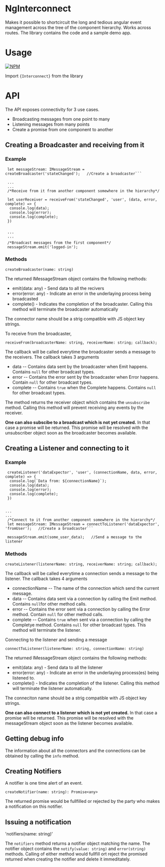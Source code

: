 # NgInterconnect

Makes it possible to shortcircuit the long and tedious angular event management across the tree of the component hierarchy.  Works across routes. The library contains the code and a sample demo app.

# Usage

[![NPM](https://nodei.co/npm/ng-interconnect.png?mini=true)](https://nodei.co/npm/ng-interconnect/)

Import `{Interconnect}` from the library


# API

The API exposes connectivity for 3 use cases.

- Broadcasting messages from one point to many
- Listening messages from many points
- Create a promise from one component to another


## Creating a Broadcaster and receiving from it


### Example

```
 let messageStream: IMessageStream = createBroadcaster('stateChanged');   //Create a broadcaster```
 
 ...
 ...
 /*Receive from it from another component somewhere in the hierarchy*/
 
 let userReceiver = receiveFrom('stateChanged', 'user', (data, error, complete) => {
  console.log(data);
  console.log(error);
  console.log(complete);
 })
 
 
 '''
 '''
 /*Broadcast messages from the first component*/
 nessageStream.emit('logged-in');
 ```
 
### Methods

`createBroadcaster(name: string)`

The returned IMessageStream object contains the following methods:

- emit(data: any) - Send data to all the recivers
- error(error: any) - Indicate an error in the underlaying process being broadcasted
- complete() - Indicates the completion of the broadcaster. Calling this method will terminate the broadcaster automatically

The connector name should be a strig compatible with JS object key strings.


To receive from the broadcaster, 

`receiveFrom(broadcasterName: string, receiverName: string; callback);`

The callback will be called everytime the broadcaster sends a message to the receivers. The callback takes 3 arguments

- data  -- Contains data sent by the broadcaster when Emit happens. Contains `null` for other broadcast types.
- error -- Contains the error sent by the broadcaster when Error happens. Contain `null` for other broadcast types.
- complete -- Contains `true` when the Complete happens. Contains `null` for other broadcast types. 

The method returns the receiver object which contains the `unsubscribe` method. Calling this method will prevent receiving any events by the receiver.

**One can also subscibe to a broadcast which is not yet created.** In that case a promise will be returned. This promise will be resolved with the unsubscriber object soon as the broadcaster becomes available.
 

## Creating a Listener and connecting to it


### Example

```
 createListener('dataExpector', 'user', (connectionName, data, error, complete) => {
  console.log(`Data from: ${connectionName}`);
  console.log(data);
  console.log(error);
  console.log(complete);
 })


...
...
 /*Connect to it from another component somewhere in the hierarchy*/ 
 let messageStream: IMessageStream = connectToListener('dataExpector', 'fromUser');   //Create a broadcaster```
 
 messageStream.emit(some_user_data);   //Send a message to the listener
 ```
 
### Methods

`createListener(listenerName: string, receiverName: string; callback);`

The callback will be called everytime a connection  sends a message to the listener. The callback takes 4 arguments

- connectionName -- The name of the connection which send the current message.
- data  -- Contains data sent via a connection by calling the Emit method. Contains `null`for other method calls.
- error -- Contains the error sent via a connection by calling the Error method. Contain `null` for other method calls.
- complete -- Contains `true` when sent via a connection by calling the Completye method. Contains `null` for other broadcast types. This method will terminate the listener.


Connecting to the listener and sending a message

`connectToListener(listenerName: string, connectionName: string)`

The returned IMessageStream object contains the following methods:

- emit(data: any) - Send data to all the listener
- error(error: any) - Indicate an error in the underlaying process(es) being listened to.
- complete() - Indicates the completion of the listener. Calling this method will terminate the listener automatically.

The conneciton name should be a strig compatible with JS object key strings.

**One can also connect to a listener which is not yet created.** In that case a promise will be returned. This promise will be resolved with the messageStream object soon as the listener becomes available.
 

## Getting debug info
The information about all the connectors and the connections can be obtained by calling the `info` method.



## Creating Notifiers

A notifier is one time alert of an event. 

`createNotifier(name: string): Promise<any>`

The returned promise would be fullfilled or rejected by the party who makes a notification on this notifier.


## Issuing a notification

'notifiers(name: string)'

The `notifiers` method returns a notifier object matching the name. The notifier object contains the `notify(value: string)` and `error(string)` methods. Calling of either method would fullfill ort reject the promised returned when creating the notifier and delete it immeditately.

